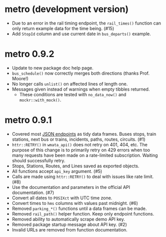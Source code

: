 # metro (development version)

* Due to an error in the rail timing endpoint, the `rail_times()` function can
  only return example data for the time being. (#15)
* Add `StopId` column and use current date in `bus_departs()` example.

# metro 0.9.2

* Update to new package doc help page.
* `bus_schedule()` now correctly merges both directions (thanks Prof. Moore!)
* No longer calls `unlist()` on affected lines of length one.
* Messages given instead of warnings when empty tibbles returned.
    * These conditions are tested with `no_data_now()` and `mockr::with_mock()`.

# metro 0.9.1

* Covered most [JSON endpoints](https://developer.wmata.com/docs/services/) 
  as tidy data frames. Buses stops, train stations, next bus or
  trains, incidents, paths, routes, circuits. (#1)
* `httr::RETRY()` in `wmata_api()` does not retry on 401, 404, etc. The purpose
  of this change is to primarily retry on 429 errors when too many requests have
  been made on a rate-limited subscription. Waiting should successfully retry.
* Stops, Stations, Routes, and Lines saved as exported objects.
* All functions accept `api_key` argument. (#5)
* Calls are made using `httr::RETRY()` to deal with issues like rate limit. (#8)
* Use the documentation and parameters in the official API documentation. (#7)
* Convert all dates to `POSIXct` with UTC time zone.
* Convert times to `hms` columns with values past midnight. (#6)
* Removed `parking_*()` functions until a data frames can be made.
* Removed `rail_path()` helper function. Keep only endpoint functions.
* Removed ability to automatically scrape demo API key.
* Removed package startup message about API key. (#2)
* Invalid URLs are removed from function documentation.
